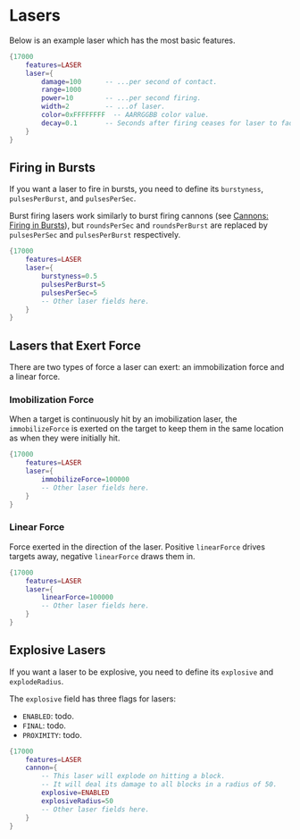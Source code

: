 # Lasers

Below is an example laser which has the most basic features. 
```lua
{17000
    features=LASER
    laser={
        damage=100      -- ...per second of contact.
        range=1000
        power=10        -- ...per second firing.
        width=2         -- ...of laser.
        color=0xFFFFFFFF  -- AARRGGBB color value.
        decay=0.1       -- Seconds after firing ceases for laser to fade away.
    }
}
```
## Firing in Bursts
If you want a laser to fire in bursts, you need to define its `burstyness`, `pulsesPerBurst`, and `pulsesPerSec`.

Burst firing lasers work similarly to burst firing cannons (see [Cannons: Firing in Bursts](./cannons.md#firing-in-bursts)), but `roundsPerSec` and `roundsPerBurst` are replaced by `pulsesPerSec` and `pulsesPerBurst` respectively.
```lua
{17000
    features=LASER
    laser={
        burstyness=0.5
        pulsesPerBurst=5
        pulsesPerSec=5
        -- Other laser fields here.
    }
}
```
## Lasers that Exert Force
There are two types of force a laser can exert: an immobilization force and a linear force.
### Imobilization Force
When a target is continuously hit by an imobilization laser, the `immobilizeForce` is exerted on the target to keep them in the same location as when they were initially hit.
```lua
{17000
    features=LASER
    laser={
        immobilizeForce=100000
        -- Other laser fields here.
    }
}
```
### Linear Force
Force exerted in the direction of the laser. Positive `linearForce` drives targets away, negative `linearForce` draws them in.
```lua
{17000
    features=LASER
    laser={
        linearForce=100000
        -- Other laser fields here.
    }
}
```
## Explosive Lasers
If you want a laser to be explosive, you need to define its `explosive` and `explodeRadius`.

The `explosive` field has three flags for lasers:
 - `ENABLED`: todo. 
 - `FINAL`: todo.
 - `PROXIMITY`: todo.

```lua
{17000
    features=LASER
    cannon={
        -- This laser will explode on hitting a block.
        -- It will deal its damage to all blocks in a radius of 50.
        explosive=ENABLED
        explosiveRadius=50
        -- Other laser fields here.
    }
}
```